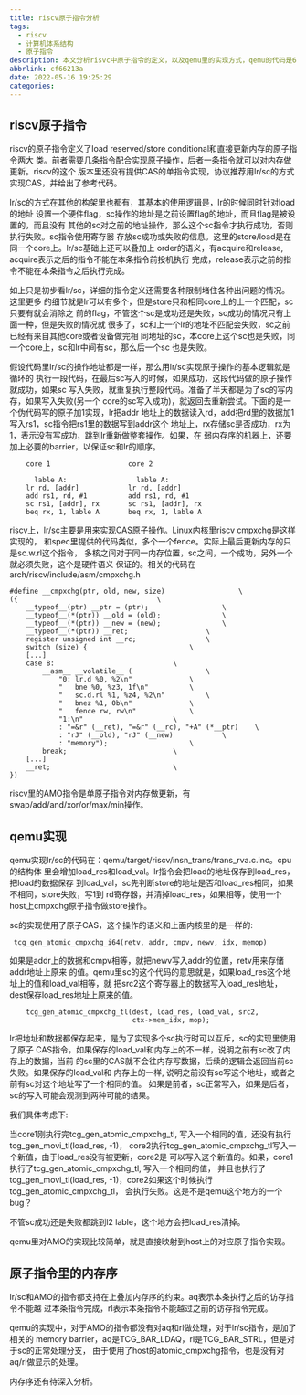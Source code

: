 ```yaml
---
title: riscv原子指令分析
tags:
  - riscv
  - 计算机体系结构
  - 原子指令
description: 本文分析risvc中原子指令的定义，以及qemu里的实现方式，qemu的代码是6.2.50，riscv spec的版本是20191213
abbrlink: cf66213a
date: 2022-05-16 19:25:29
categories:
---
```


riscv原子指令
-------------

 riscv的原子指令定义了load reserved/store conditional和直接更新内存的原子指令两大
 类。前者需要几条指令配合实现原子操作，后者一条指令就可以对内存做更新。riscv的这个
 版本里还没有提供CAS的单指令实现，协议推荐用lr/sc的方式实现CAS，并给出了参考代码。

 lr/sc的方式在其他的构架里也都有，其基本的使用逻辑是，lr的时候同时针对load的地址
 设置一个硬件flag，sc操作的地址是之前设置flag的地址，而且flag是被设置的，而且没有
 其他的sc对之前的地址操作，那么这个sc指令才执行成功，否则执行失败。sc指令使用寄存器
 存放sc成功或失败的信息。这里的store/load是在同一个core上。lr/sc基础上还可以叠加上
 order的语义，有acquire和release, acquire表示之后的指令不能在本条指令前投机执行
 完成，release表示之前的指令不能在本条指令之后执行完成。

 如上只是初步看lr/sc，详细的指令定义还需要各种限制堵住各种出问题的情况。这里更多
 的细节就是lr可以有多个，但是store只和相同core上的上一个匹配，sc只要有就会消除之
 前的flag，不管这个sc是成功还是失败，sc成功的情况只有上面一种，但是失败的情况就
 很多了，sc和上一个lr的地址不匹配会失败，sc之前已经有来自其他core或者设备做完相
 同地址的sc，本core上这个sc也是失败，同一个core上，sc和lr中间有sc，那么后一个sc
 也是失败。

 假设代码里lr/sc的操作地址都是一样，那么用lr/sc实现原子操作的基本逻辑就是循环的
 执行一段代码，在最后sc写入的时候，如果成功，这段代码做的原子操作就成功，如果sc
 写入失败，就重复执行整段代码。准备了半天都是为了sc的写内存，如果写入失败(另一个
 core的sc写入成功)，就返回去重新尝试。下面的是一个伪代码写的原子加1实现，lr把addr
 地址上的数据读入rd，add把rd里的数据加1写入rs1，sc指令把rs1里的数据写到addr这个
 地址上，rx存储sc是否成功，rx为1，表示没有写成功，跳到lr重新做整套操作。如果，在
 弱内存序的机器上，还要加上必要的barrier，以保证sc和lr的顺序。
```
	core 1                   core 2

      lable A:                 lable A:
	lr rd, [addr]            lr rd, [addr]
	add rs1, rd, #1          add rs1, rd, #1
	sc rs1, [addr], rx       sc rs1, [addr], rx
	beq rx, 1, lable A       beq rx, 1, lable A
```

 riscv上，lr/sc主要是用来实现CAS原子操作。Linux内核里riscv cmpxchg是这样实现的，
 和spec里提供的代码类似，多个一个fence。实际上最后更新内存的只是sc.w.rl这个指令，
 多核之间对于同一内存位置，sc之间，一个成功，另外一个就必须失败，这个是硬件语义
 保证的。相关的代码在arch/riscv/include/asm/cmpxchg.h
```
#define __cmpxchg(ptr, old, new, size)					\
({									\
	__typeof__(ptr) __ptr = (ptr);					\
	__typeof__(*(ptr)) __old = (old);				\
	__typeof__(*(ptr)) __new = (new);				\
	__typeof__(*(ptr)) __ret;					\
	register unsigned int __rc;					\
	switch (size) {							\
	[...]
	case 8:								\
		__asm__ __volatile__ (					\
			"0:	lr.d %0, %2\n"				\
			"	bne %0, %z3, 1f\n"			\
			"	sc.d.rl %1, %z4, %2\n"			\
			"	bnez %1, 0b\n"				\
			"	fence rw, rw\n"				\
			"1:\n"						\
			: "=&r" (__ret), "=&r" (__rc), "+A" (*__ptr)	\
			: "rJ" (__old), "rJ" (__new)			\
			: "memory");					\
		break;							\
	[...]
	__ret;								\
})
```

 riscv里的AMO指令是单原子指令对内存做更新，有swap/add/and/xor/or/max/min操作。

qemu实现
--------

 qemu实现lr/sc的代码在：qemu/target/riscv/insn_trans/trans_rva.c.inc。cpu的结构体
 里会增加load_res和load_val。lr指令会把load的地址保存到load_res，把load的数据保存
 到load_val，sc先判断store的地址是否和load_res相同，如果不相同，store失败，写1到
 rd寄存器，并清掉load_res，如果相等，使用一个host上cmpxchg原子指令做store操作。

 sc的实现使用了原子CAS，这个操作的语义和上面内核里的是一样的:
```
 tcg_gen_atomic_cmpxchg_i64(retv, addr, cmpv, newv, idx, memop)
```
 如果是addr上的数据和cmpv相等，就把newv写入addr的位置，retv用来存储addr地址上原来
 的值。qemu里sc的这个代码的意思就是，如果load_res这个地址上的值和load_val相等，就
 把src2这个寄存器上的数据写入load_res地址，dest保存load_res地址上原来的值。
```
    tcg_gen_atomic_cmpxchg_tl(dest, load_res, load_val, src2,
                              ctx->mem_idx, mop);
```

 lr把地址和数据都保存起来，是为了实现多个sc执行时可以互斥，sc的实现里使用了原子
 CAS指令，如果保存的load_val和内存上的不一样，说明之前有sc改了内存上的数据，当前
 的sc里的CAS就不会往内存写数据，后续的逻辑会返回当前sc失败。如果保存的load_val和
 内存上的一样, 说明之前没有sc写这个地址，或者之前有sc对这个地址写了一个相同的值。
 如果是前者，sc正常写入，如果是后者，sc的写入可能会观测到两种可能的结果。

 我们具体考虑下:

 当core1刚执行完tcg_gen_atomic_cmpxchg_tl, 写入一个相同的值，还没有执行tcg_gen_movi_tl(load_res, -1)，
 core2执行tcg_gen_atomic_cmpxchg_tl写入一个新值，由于load_res没有被更新，core2是
 可以写入这个新值的。如果，core1执行了tcg_gen_atomic_cmpxchg_tl, 写入一个相同的值，
 并且也执行了tcg_gen_movi_tl(load_res, -1)，core2如果这个时候执行tcg_gen_atomic_cmpxchg_tl，
 会执行失败。这是不是qemu这个地方的一个bug？

 不管sc成功还是失败都跳到l2 lable，这个地方会把load_res清掉。

 qemu里对AMO的实现比较简单，就是直接映射到host上的对应原子指令实现。

原子指令里的内存序
-------------------

 lr/sc和AMO的指令都支持在上叠加内存序的约束。aq表示本条执行之后的访存指令不能越
 过本条指令完成，rl表示本条指令不能越过之前的访存指令完成。

 qemu的实现中，对于AMO的指令都没有对aq和rl做处理，对于lr/sc指令，是加了相关的
 memory barrier，aq是TCG_BAR_LDAQ，rl是TCG_BAR_STRL，但是对于sc的正常处理分支，
 由于使用了host的atomic_cmpxchg指令，也是没有对aq/rl做显示的处理。

 内存序还有待深入分析。

